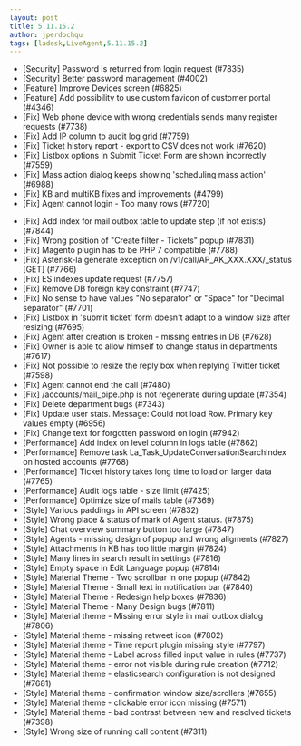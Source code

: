 ```yaml
---
layout: post
title: 5.11.15.2
author: jperdochqu
tags: [ladesk,LiveAgent,5.11.15.2]
---
```


- [Security] Password is returned from login request (#7835)
- [Security] Better password management (#4002)
- [Feature] Improve Devices screen (#6825)
- [Feature] Add possibility to use custom favicon of customer portal (#4346)
- [Fix] Web phone device with wrong credentials sends many register requests (#7738)
- [Fix] Add IP column to audit log grid (#7759)
- [Fix] Ticket history report - export to CSV does not work (#7620)
- [Fix] Listbox options in Submit Ticket Form are shown incorrectly (#7559)
- [Fix] Mass action dialog keeps showing 'scheduling mass action' (#6988)
- [Fix] KB and multiKB fixes and improvements (#4799)
- [Fix] Agent cannot login - Too many rows (#7720)

<!--more--> 

- [Fix] Add index for mail outbox table to update step (if not exists) (#7844)
- [Fix] Wrong position of "Create filter - Tickets" popup (#7831)
- [Fix] Magento plugin has to be PHP 7 compatible (#7788)
- [Fix] Asterisk-la generate exception on /v1/call/AP_AK_XXX.XXX/_status [GET] (#7766)
- [Fix] ES indexes update request (#7757)
- [Fix] Remove DB foreign key constraint (#7747)
- [Fix] No sense to have values "No separator" or "Space" for "Decimal separator" (#7701)
- [Fix] Listbox in 'submit ticket' form doesn't adapt to a window size after resizing (#7695)
- [Fix] Agent after creation is broken - missing entries in DB (#7628)
- [Fix] Owner is able to allow himself to change status in departments (#7617)
- [Fix] Not possible to resize the reply box when replying Twitter ticket (#7598)
- [Fix] Agent cannot end the call (#7480)
- [Fix] /accounts/mail_pipe.php is not regenerate during update (#7354)
- [Fix] Delete department bugs (#7343)
- [Fix] Update user stats. Message: Could not load Row. Primary key values empty (#6956)
- [Fix] Change text for forgotten password on login (#7942)
- [Performance] Add index on level column in logs table (#7862)
- [Performance] Remove task La_Task_UpdateConversationSearchIndex on hosted accounts (#7768)
- [Performance] Ticket history takes long time to load on larger data (#7765)
- [Performance] Audit logs table - size limit (#7425)
- [Performance] Optimize size of mails table (#7369)
- [Style] Various paddings in API screen (#7832)
- [Style] Wrong place & status of mark of Agent status. (#7875)
- [Style] Chat overview summary button too large (#7847)
- [Style] Agents - missing design of popup and wrong aligments (#7827)
- [Style] Attachments in KB has too little margin (#7824)
- [Style] Many lines in search result in settings (#7816)
- [Style] Empty space in Edit Language popup (#7814)
- [Style] Material Theme - Two scrollbar in one popup (#7842)
- [Style] Material Theme - Small text in notification bar (#7840)
- [Style] Material Theme - Redesign help boxes (#7836)
- [Style] Material Theme - Many Design bugs (#7811)
- [Style] Material theme - Missing error style in mail outbox dialog (#7806)
- [Style] Material theme - missing retweet icon (#7802)
- [Style] Material theme - Time report plugin missing style (#7797)
- [Style] Material theme - Label across filled input value in rules (#7737)
- [Style] Material theme - error not visible during rule creation (#7712)
- [Style] Material theme - elasticsearch configuration is not designed (#7681)
- [Style] Material theme - confirmation window size/scrollers (#7655)
- [Style] Material theme - clickable error icon missing (#7571)
- [Style] Material theme - bad contrast between new and resolved tickets (#7398)
- [Style] Wrong size of running call content (#7311)
